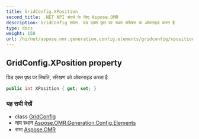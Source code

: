 ```yaml
---
title: GridConfig.XPosition
second_title: .NET API संदर्भ के लिए Aspose.OMR
description: GridConfig संपत्त. ग्रड एक्स पृष्ठ पर स्थत संरेखण क ओवररइड करत है
type: docs
weight: 150
url: /hi/net/aspose.omr.generation.config.elements/gridconfig/xposition/
---
```

## GridConfig.XPosition property

ग्रिड एक्स पृष्ठ पर स्थिति, संरेखण को ओवरराइड करता है

```csharp
public int XPosition { get; set; }
```

### यह सभी देखें

* class [GridConfig](../)
* नाम स्थान [Aspose.OMR.Generation.Config.Elements](../../gridconfig/)
* सभा [Aspose.OMR](../../../)


